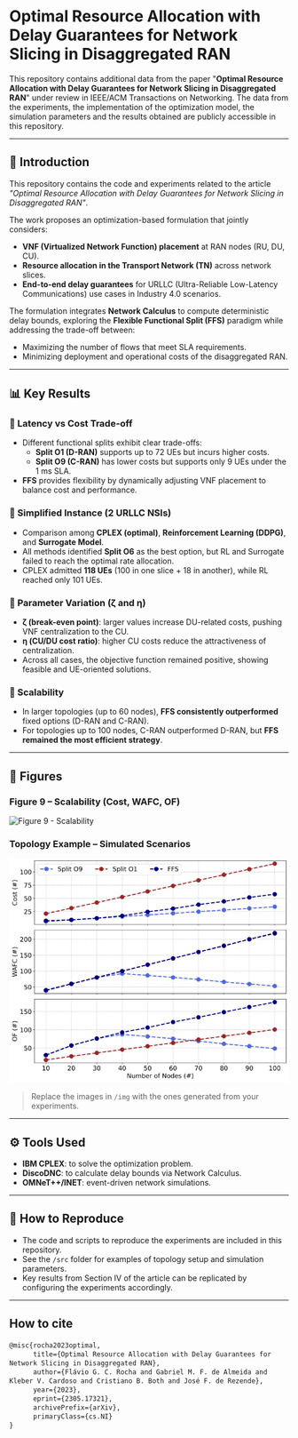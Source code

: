 # Optimal Resource Allocation with Delay Guarantees for Network Slicing in Disaggregated RAN

This repository contains additional data from the paper "**Optimal Resource Allocation with Delay Guarantees for Network Slicing in Disaggregated RAN**" under review in IEEE/ACM Transactions on Networking. The data from the experiments, the implementation of the optimization model, the simulation parameters and the results obtained are publicly accessible in this repository.

---

## 📖 Introduction  
This repository contains the code and experiments related to the article *"Optimal Resource Allocation with Delay Guarantees for Network Slicing in Disaggregated RAN"*.  

The work proposes an optimization-based formulation that jointly considers:  

- **VNF (Virtualized Network Function) placement** at RAN nodes (RU, DU, CU).  
- **Resource allocation in the Transport Network (TN)** across network slices.  
- **End-to-end delay guarantees** for URLLC (Ultra-Reliable Low-Latency Communications) use cases in Industry 4.0 scenarios.  

The formulation integrates **Network Calculus** to compute deterministic delay bounds, exploring the **Flexible Functional Split (FFS)** paradigm while addressing the trade-off between:  
- Maximizing the number of flows that meet SLA requirements.  
- Minimizing deployment and operational costs of the disaggregated RAN.  

---

## 📊 Key Results  

### 🔹 Latency vs Cost Trade-off  
- Different functional splits exhibit clear trade-offs:  
  - **Split O1 (D-RAN)** supports up to 72 UEs but incurs higher costs.  
  - **Split O9 (C-RAN)** has lower costs but supports only 9 UEs under the 1 ms SLA.  
- **FFS** provides flexibility by dynamically adjusting VNF placement to balance cost and performance.  

### 🔹 Simplified Instance (2 URLLC NSIs)  
- Comparison among **CPLEX (optimal)**, **Reinforcement Learning (DDPG)**, and **Surrogate Model**.  
- All methods identified **Split O6** as the best option, but RL and Surrogate failed to reach the optimal rate allocation.  
- CPLEX admitted **118 UEs** (100 in one slice + 18 in another), while RL reached only 101 UEs.  

### 🔹 Parameter Variation (ζ and η)  
- **ζ (break-even point)**: larger values increase DU-related costs, pushing VNF centralization to the CU.  
- **η (CU/DU cost ratio)**: higher CU costs reduce the attractiveness of centralization.  
- Across all cases, the objective function remained positive, showing feasible and UE-oriented solutions.  

### 🔹 Scalability  
- In larger topologies (up to 60 nodes), **FFS consistently outperformed** fixed options (D-RAN and C-RAN).  
- For topologies up to 100 nodes, C-RAN outperformed D-RAN, but **FFS remained the most efficient strategy**.  

---

## 📌 Figures  

### Figure 9 – Scalability (Cost, WAFC, OF)  
![Figure 9 - Scalability](figs/larger_topologies_fig.png)  

### Topology Example – Simulated Scenarios  
![Topologies](figs/larger_topologies_results.png)  

> Replace the images in `/img` with the ones generated from your experiments.  

---

## ⚙️ Tools Used  
- **IBM CPLEX**: to solve the optimization problem.  
- **DiscoDNC**: to calculate delay bounds via Network Calculus.  
- **OMNeT++/INET**: event-driven network simulations.  

---

## 🚀 How to Reproduce  
- The code and scripts to reproduce the experiments are included in this repository.  
- See the `/src` folder for examples of topology setup and simulation parameters.  
- Key results from Section IV of the article can be replicated by configuring the experiments accordingly.  

---


## How to cite
```
@misc{rocha2023optimal,
      title={Optimal Resource Allocation with Delay Guarantees for Network Slicing in Disaggregated RAN}, 
      author={Flávio G. C. Rocha and Gabriel M. F. de Almeida and Kleber V. Cardoso and Cristiano B. Both and José F. de Rezende},
      year={2023},
      eprint={2305.17321},
      archivePrefix={arXiv},
      primaryClass={cs.NI}
}
```
